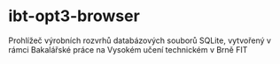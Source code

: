 # ibt-opt3-browser
Prohlížeč výrobních rozvrhů databázových souborů SQLite, vytvořený v rámci Bakalářské práce na Vysokém učení technickém v Brně FIT
